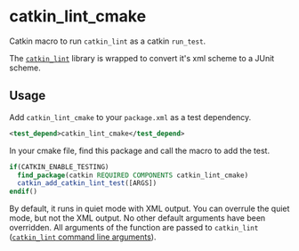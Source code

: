 # catkin_lint_cmake

Catkin macro to run `catkin_lint` as a catkin `run_test`.

The [`catkin_lint`](https://github.com/fkie/catkin_lint) library is wrapped to convert it's xml scheme to a JUnit scheme.

## Usage

Add `catkin_lint_cmake` to your `package.xml` as a test dependency.

```xml
<test_depend>catkin_lint_cmake</test_depend>
```

In your cmake file, find this package and call the macro to add the test.

```cmake
if(CATKIN_ENABLE_TESTING)
  find_package(catkin REQUIRED COMPONENTS catkin_lint_cmake)
  catkin_add_catkin_lint_test([ARGS])
endif()
```

By default, it runs in quiet mode with XML output. You can overrule the quiet mode, but not the XML output. No other default arguments have been overridden.
All arguments of the function are passed to `catkin_lint` ([`catkin_lint` command line arguments](https://fkie.github.io/catkin_lint/usage/)).
